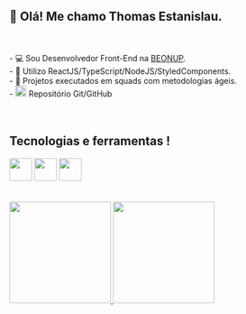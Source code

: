 ##  👋 Olá! Me chamo Thomas Estanislau.  
<!-- <a href="https://www.linkedin.com/in/thomas-estanislau-45ab05124/" target="_blank"><img src="https://img.shields.io/badge/-LinkedIn-%230077B5?style=for-the-badge&logo=linkedin&logoColor=white" target="_blank"></a>  --> 
<br>
<br>



<div> 
- 💻 Sou Desenvolvedor Front-End na <a href="https://github.com/beonup">BEONUP</a>.<br>
- 🌱 Utilizo ReactJS/TypeScript/NodeJS/StyledComponents. <br>
- 🎯 Projetos executados em squads com metodologias ágeis. <br>
-  <img src="https://cdn.jsdelivr.net/gh/devicons/devicon/icons/github/github-original.svg" width="20" height="20"/> Repositório Git/GitHub
</div>
<br>
<br>



## Tecnologias e ferramentas !
<div>
<img src="https://cdn.jsdelivr.net/gh/devicons/devicon/icons/javascript/javascript-original.svg"  width="40" height="40"/>
<img src="https://cdn.jsdelivr.net/gh/devicons/devicon/icons/typescript/typescript-original.svg" width="40" height="40" />
  <img src="https://cdn.jsdelivr.net/gh/devicons/devicon/icons/react/react-original-wordmark.svg" width="40" height="40" />
</div>
<br>
<br>
<div>
<a href="https://github.com/Estaniss">
<img height="180em" src="https://github-readme-stats.vercel.app/api/top-langs/?username=Estaniss&hide=php,blade,shell&layout=compact"/>
<img height="180em" src="https://github-readme-stats.vercel.app/api?username=Estaniss&show_icons=true&theme=compact&include_all_commits=true&count_private=true"/>
</div>




  

